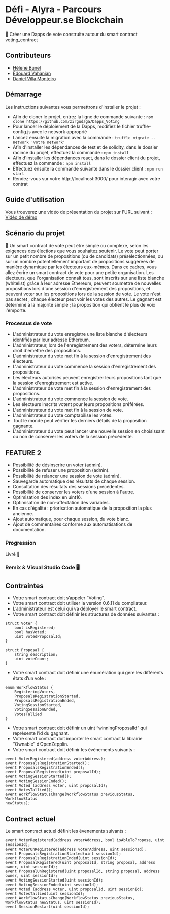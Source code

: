 # Défi - Alyra - Parcours Développeur.se Blockchain

📌  Créer une Dapps de vote construite autour du smart contract voting_contract

## Contributeurs

- [Hélène Bunel](https://github.com/Helene-mb)
- [Édouard Vahanian](https://github.com/edvahn)
- [Daniel Villa Monteiro](https://github.com/zirgudaga)

## Démarrage

Les instructions suivantes vous permettrons d'installer le projet :
- Afin de cloner le projet, entrez la ligne de commande suivante : 
```npm clone https://github.com/zirgudaga/Dapps_Voting```
- Pour lancer le déploiement de la Dapps, modifiez le fichier truffle-config.js avec le network approprié
- Lancez ensuite la migration avec la commande : 
```truffle migrate --network 'votre network'```
- Afin d'installer les dépendances de test et de solidity, dans le dossier racince du projet, effectuez la commande : 
```npm install ```
- Afin d'installer les dépendances react, dans le dossier client du projet, effectuez la commande : 
```npm install```
- Effectuez ensuite la commande suivante dans le dossier client : 
```npm run start```
- Rendez-vous sur votre http://localhost:3000/ pour interagir avec votre contrat

## Guide d'utilisation

Vous trouverez une vidéo de présentation du projet sur l'URL suivant : [Vidéo de démo](https://www.youtube.com/watch?v=IH6rcTJsz1s)


## Scénario du projet

📌  Un smart contract de vote peut être simple ou complexe, selon les exigences des élections que vous souhaitez soutenir. Le vote peut porter sur un petit nombre de propositions (ou de candidats) présélectionnées, ou sur un nombre potentiellement important de propositions suggérées de manière dynamique par les électeurs eux-mêmes.
Dans ce cadres, vous allez écrire un smart contract de vote pour une petite organisation. Les électeurs, que l'organisation connaît tous, sont inscrits sur une liste blanche (whitelist) grâce à leur adresse Ethereum, peuvent soumettre de nouvelles propositions lors d'une session d'enregistrement des propositions, et peuvent voter sur les propositions lors de la session de vote.
Le vote n'est pas secret ; chaque électeur peut voir les votes des autres.
Le gagnant est déterminé à la majorité simple ; la proposition qui obtient le plus de voix l'emporte.

### Processus de vote

- L'administrateur du vote enregistre une liste blanche d'électeurs identifiés par leur adresse Ethereum.
- L'administrateur, lors de l'enregistrement des voters, détermine leurs droit d'emettre des propositions.
- L'administrateur du vote met fin à la session d'enregistrement des électeurs.
- L'administrateur du vote commence la session d'enregistrement des propositions.
- Les électeurs autorisés peuvent enregistrer leurs propositions tant que la session d'enregistrement est active.
- L'administrateur de vote met fin à la session d'enregistrement des propositions.
- L'administrateur du vote commence la session de vote.
- Les électeurs inscrits votent pour leurs propositions préférées.
- L'administrateur du vote met fin à la session de vote.
- L'administrateur du vote comptabilise les votes.
- Tout le monde peut vérifier les derniers détails de la proposition gagnante.
- L'administrateur du vote peut lancer une nouvelle session en choisissant ou non de conserver les voters de la session précédente.

## FEATURE 2

- Possibilité de désinscrire un voter (admin).
- Possibilité de refuser une proposition (admin).
- Possibilité de relancer une session de vote (admin).
- Sauvegarde automatique des résultats de chaque session.
- Consultation des résultats des sessions précédentes.
- Possibilité de conserver les voters d'une session à l'autre.
- Optimisation des index en uint16.
- Optimisation de non-affectation des variables.
- En cas d'égalité : priorisation automatique de la proposition la plus ancienne.
- Ajout automatique, pour chaque session, du vote blanc.
- Ajout de commentaires conforme aux automatisations de documentation.

### Progression

Livré  🚀

### Remix & Visual Studio Code  🖥️

## Contraintes

- Votre smart contract doit s’appeler “Voting”. 
- Votre smart contract doit utiliser la version 0.6.11 du compilateur.
- L’administrateur est celui qui va déployer le smart contract. 
- Votre smart contract doit définir les structures de données suivantes : 
```
struct Voter {
    bool isRegistered;
    bool hasVoted;
    uint votedProposalId;
}

struct Proposal {
    string description;
    uint voteCount;
}
```
- Votre smart contract doit définir une énumération qui gère les différents états d’un vote :
```
enum WorkflowStatus {
    RegisteringVoters,
    ProposalsRegistrationStarted,
    ProposalsRegistrationEnded,
    VotingSessionStarted,
    VotingSessionEnded,
    VotesTallied
}
```
- Votre smart contract doit définir un uint “winningProposalId” qui représente l’id du gagnant.
- Votre smart contract doit importer le smart contract la librairie “Ownable” d’OpenZepplin.
- Votre smart contract doit définir les événements suivants : 
```
event VoterRegistered(address voterAddress);
event ProposalsRegistrationStarted();
event ProposalsRegistrationEnded();
event ProposalRegistered(uint proposalId);
event VotingSessionStarted();
event VotingSessionEnded();
event Voted (address voter, uint proposalId);
event VotesTallied();
event WorkflowStatusChange(WorkflowStatus previousStatus, WorkflowStatus
newStatus);
```
## Contract actuel

Le smart contract actuel définit les évenements suivants : 
```
event VoterRegistered(address voterAddress, bool isAbleToPropose, uint sessionId);
event VoterUnRegistered(address voterAddress, uint sessionId);                          
event ProposalsRegistrationStarted(uint sessionId);
event ProposalsRegistrationEnded(uint sessionId);
event ProposalRegistered(uint proposalId, string proposal, address owner, uint sessionId);
event ProposalUnRegistered(uint proposalId, string proposal, address owner, uint sessionId);                                        
event VotingSessionStarted(uint sessionId);
event VotingSessionEnded(uint sessionId);
event Voted (address voter, uint proposalId, uint sessionId);
event VotesTallied(uint sessionId);
event WorkflowStatusChange(WorkflowStatus previousStatus, WorkflowStatus newStatus, uint sessionId);
event SessionRestart(uint sessionId);
```

